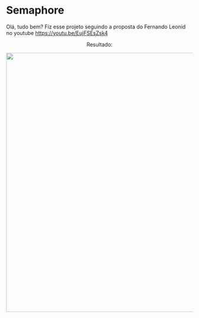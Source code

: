 # Semaphore
Olá, tudo bem? Fiz esse projeto seguindo a proposta do Fernando Leonid no youtube https://youtu.be/EujFSEsZsk4

<p align="center">Resultado:</p>

<div align="center">
<img src="https://user-images.githubusercontent.com/105602909/189643234-1ce1b061-3fbb-46a5-ad4e-57a2b65c779c.png" width="700px" />
</div>

